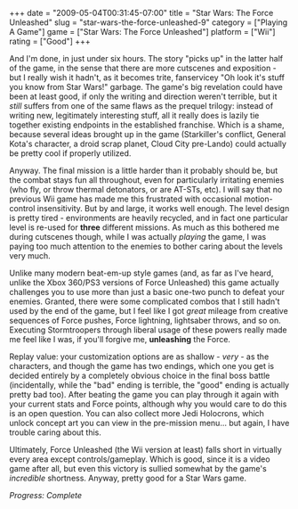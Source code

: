 +++
date = "2009-05-04T00:31:45-07:00"
title = "Star Wars: The Force Unleashed"
slug = "star-wars-the-force-unleashed-9"
category = ["Playing A Game"]
game = ["Star Wars: The Force Unleashed"]
platform = ["Wii"]
rating = ["Good"]
+++

And I'm done, in just under six hours.  The story "picks up" in the latter half of the game, in the sense that there are more cutscenes and exposition - but I really wish it hadn't, as it becomes trite, fanservicey "Oh look it's stuff you know from Star Wars!" garbage.  The game's big revelation could have been at least good, if only the writing and direction weren't terrible, but it <i>still</i> suffers from one of the same flaws as the prequel trilogy: instead of writing new, legitimately interesting stuff, all it really does is lazily tie together existing endpoints in the established franchise.  Which is a shame, because several ideas brought up in the game (Starkiller's conflict, General Kota's character, a droid scrap planet, Cloud City pre-Lando) could actually be pretty cool if properly utilized.

Anyway.  The final mission is a little harder than it probably should be, but the combat stays fun all throughout, even for particularly irritating enemies (who fly, or throw thermal detonators, or are AT-STs, etc).  I will say that no previous Wii game has made me this frustrated with occasional motion-control insensitivity.  But by and large, it works well enough.  The level design is pretty tired - environments are heavily recycled, and in fact one particular level is re-used for <b>three</b> different missions.  As much as this bothered me during cutscenes though, while I was actually <i>playing</i> the game, I was paying too much attention to the enemies to bother caring about the levels very much.

Unlike many modern beat-em-up style games (and, as far as I've heard, unlike the Xbox 360/PS3 versions of Force Unleashed) this game actually challenges you to use more than just a basic one-two punch to defeat your enemies.  Granted, there were some complicated combos that I still hadn't used by the end of the game, but I feel like I got <i>great</i> mileage from creative sequences of Force pushes, Force lightning, lightsaber throws, and so on.  Executing Stormtroopers through liberal usage of these powers really made me feel like I was, if you'll forgive me, <b>unleashing</b> the Force.

Replay value: your customization options are as shallow - <i>very</i> - as the characters, and though the game has two endings, which one you get is decided entirely by a completely obvious choice in the final boss battle (incidentally, while the "bad" ending is terrible, the "good" ending is actually pretty bad too).  After beating the game you can play through it again with your current stats and Force points, although why you would care to do this is an open question.  You can also collect more Jedi Holocrons, which unlock concept art you can view in the pre-mission menu... but again, I have trouble caring about this.

Ultimately, Force Unleashed (the Wii version at least) falls short in virtually every area except controls/gameplay.  Which is good, since it is a video game after all, but even this victory is sullied somewhat by the game's <i>incredible</i> shortness.  Anyway, pretty good for a Star Wars game.

<i>Progress: Complete</i>